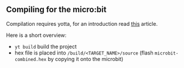 ## Compiling for the micro:bit
Compilation requires yotta, for an introduction read [this](https://lancaster-university.github.io/microbit-docs/offline-toolchains/#yotta) article.

Here is a short overview:
- `yt build` build the project
- hex file is placed into `/build/<TARGET_NAME>/source` (flash `microbit-combined.hex` by copying it onto the microbit)
